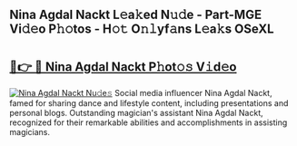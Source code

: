 ## Nina Agdal Nackt L𝚎a𝚔ed N𝚞𝚍e - Part-MGE Vi𝚍𝚎o P𝚑𝚘tos - H𝚘𝚝 O𝚗𝚕yf𝚊ns L𝚎a𝚔s OSeXL

# <h2><a href="http://kf3d2ua.oniu.top/?m=Nina+Agdal+Nackt">🔗👉 🔴 Nina Agdal Nackt P𝚑ot𝚘𝚜 V𝚒d𝚎o</a></h2>

[![Nina Agdal Nackt Nu𝚍e𝚜](https://i.imgur.com/0qMVB7G.gif)](http://kf3d2ua.oniu.top/?m=Nina+Agdal+Nackt)
Social media influencer Nina Agdal Nackt, famed for sharing dance and lifestyle content, including presentations and personal blogs. Outstanding magician's assistant Nina Agdal Nackt, recognized for their remarkable abilities and accomplishments in assisting magicians.  
